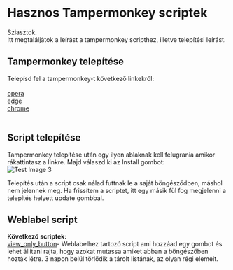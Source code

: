 # Hasznos Tampermonkey scriptek

Sziasztok. <br />
Itt megtaláljátok a leírást a tampermonkey scripthez, illetve telepítési leírást.

## Tampermonkey telepítése

Telepísd fel a tampermonkey-t következő linkekről:<br /><br />
 [opera](https://addons.opera.com/hu/extensions/details/tampermonkey-beta/) <br />
 [edge](https://microsoftedge.microsoft.com/addons/detail/tampermonkey/iikmkjmpaadaobahmlepeloendndfphd?hl=hu) <br />
 [chrome](https://chrome.google.com/webstore/detail/tampermonkey/dhdgffkkebhmkfjojejmpbldmpobfkfo) <br />
 <br />

## Script telepítése
Tampermonkey telepítése után egy ilyen ablaknak kell felugrania amikor rákattintasz a linkre. Majd válaszd ki az Install gombot:<br />
![Test Image 3](https://i.imgur.com/PQpteeE.png)<br />

Telepítés után a script csak nálad futtnak le a saját böngésződben, máshol nem jelennek meg.
Ha frissítem a scriptet, itt egy másik fül fog megjelenni a telepítés helyett update gombbal.

## Weblabel script
<strong>Következő scriptek: </strong><br />
[view_only_button](https://github.com/Mlaszlo95/weblabel_plugin/raw/main/viewCreatedByMe.user.js)- Weblabelhez tartozó script ami hozzáad egy gombot és lehet állítani rajta, hogy azokat mutassa amiket abban a böngészőben hozták létre. 3 napon belül törlődik a tárolt listának, az olyan régi elemeit. 
